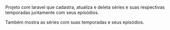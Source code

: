 Projeto com laravel que cadastra, atualiza e deleta 
séries e suas respectivas temporadas juntamente com seus episódios.

Também mostra as séries com suas temporadas e seus episódios.
